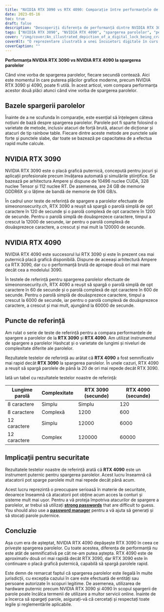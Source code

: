 ```yaml
---
title: "NVIDIA RTX 3090 vs RTX 4090: Comparație între performanțele de spargere a parolelor"
date: 2023-05-16
toc: true
draft: false
description: "Descoperiți diferența de performanță dintre NVIDIA RTX 3090 și RTX 4090 în ceea ce privește spargerea parolelor, evidențiind implicațiile de securitate și măsurile de protecție."
tags: ["NVIDIA RTX 3090", "NVIDIA RTX 4090", "spargerea parolelor", "performanță", "securitate", "protecție prin parolă", "securitate cibernetică", "reper", "GPU", "manager de parole", "parole puternice", "autentificare cu doi factori", "reglementări guvernamentale", "CISA", "GDPR", "securitatea datelor", "comparație hardware", "securitatea parolei", "placă grafică", "puterea parolei"]
cover: "/img/cover/An_illustrated_depiction_of_a_digital_lock_being_cracked.png"
coverAlt: "O reprezentare ilustrată a unei încuietori digitale în curs de spargere, simbolizând conținutul articolului referitor la performanța de spargere a parolelor."
coverCaption: ""
---
```


**Performanța NVIDIA RTX 3090 vs NVIDIA RTX 4090 la spargerea parolelor**

Când vine vorba de spargerea parolelor, fiecare secundă contează. Aici este momentul în care puterea plăcilor grafice moderne, precum NVIDIA RTX 3090 și 4090, poate fi utilă. În acest articol, vom compara performanța acestor două plăci atunci când vine vorba de spargerea parolelor.

## Bazele spargerii parolelor

Înainte de a ne scufunda în comparație, este esențial să înțelegem câteva noțiuni de bază despre spargerea parolelor. Parolele pot fi sparte folosind o varietate de metode, inclusiv atacuri de forță brută, atacuri de dicționar și atacuri de tip rainbow table. Fiecare dintre aceste metode are punctele sale forte și punctele slabe, dar toate se bazează pe capacitatea de a efectua rapid multe calcule.

## NVIDIA RTX 3090

NVIDIA RTX 3090 este o placă grafică puternică, concepută pentru jocuri și aplicații profesionale precum învățarea automată și simulările științifice. Se bazează pe arhitectura Ampere și dispune de 10496 nuclee CUDA, 328 nuclee Tensor și 112 nuclee RT. De asemenea, are 24 GB de memorie GDDR6X și o lățime de bandă de memorie de 936 GB/s.

În cadrul unor teste de referință de spargere a parolelor efectuate de simeononsecurity.ch, RTX 3090 a reușit să spargă o parolă simplă de opt caractere în 120 de secunde și o parolă complexă de opt caractere în 1200 de secunde. Pentru o parolă simplă de douăsprezece caractere, timpul a crescut la 12000 de secunde, iar pentru o parolă complexă de douăsprezece caractere, a crescut și mai mult la 120000 de secunde.

## NVIDIA RTX 4090

NVIDIA RTX 4090 este succesorul lui RTX 3090 și este în prezent cea mai puternică placă grafică disponibilă. Dispune de aceeași arhitectură Ampere ca RTX 3090, dar cu o performanță brută de aproape două ori mai mare decât cea a modelului 3090.

În testele de referință pentru spargerea parolelor efectuate de simeononsecurity.ch, RTX 4090 a reușit să spargă o parolă simplă de opt caractere în 60 de secunde și o parolă complexă de opt caractere în 600 de secunde. Pentru o parolă simplă de douăsprezece caractere, timpul a crescut la 6000 de secunde, iar pentru o parolă complexă de douăsprezece caractere, a crescut și mai mult, ajungând la 60000 de secunde.

## Puncte de referință

Am rulat o serie de teste de referință pentru a compara performanțele de spargere a parolelor de la **RTX 3090** și **RTX 4090**. Am utilizat instrumentul de spargere a parolelor Hashcat și o varietate de lungimi și niveluri de complexitate diferite ale parolelor.

Rezultatele testelor de referință au arătat că **RTX 4090** a fost semnificativ mai rapid decât **RTX 3090** la spargerea parolelor. În unele cazuri, RTX 4090 a reușit să spargă parolele de până la 20 de ori mai repede decât RTX 3090.

Iată un tabel cu rezultatele testelor noastre de referință:

Lungime parolă | Complexitate | RTX 3090 (secunde) | RTX 4090 (secunde)
--- | --- | --- | ---
8 caractere | Simplu | Simplu | 120 | 60
8 caractere | Complexă | 1200 | 600
12 caractere | Simplu | 12000 | 6000
12 caractere | Complex | 120000 | 60000

## Implicații pentru securitate

Rezultatele testelor noastre de referință arată că **RTX 4090** este un instrument puternic pentru spargerea parolelor. Acest lucru înseamnă că atacatorii pot sparge parolele mult mai repede decât până acum.

Acest lucru reprezintă o preocupare serioasă în materie de securitate, deoarece înseamnă că atacatorii pot obține acum acces la conturi și sisteme mult mai ușor. Pentru a vă proteja împotriva atacurilor de spargere a parolelor, ar trebui să utilizați [**strong passwords**](https://simeononsecurity.ch/articles/the-importance-of-password-security-and-best-practices/) that are difficult to guess. You should also use a [**password manager**](https://simeononsecurity.ch/articles/bitwarden-and-keepassxc-vs-the-rest/) pentru a vă ajuta să generați și să stocați parole puternice.

## Concluzie

Așa cum era de așteptat, NVIDIA RTX 4090 depășește RTX 3090 în ceea ce privește spargerea parolelor. Cu toate acestea, diferența de performanță nu este atât de semnificativă pe cât ne-am putea aștepta. RTX 4090 este de aproximativ două ori mai rapidă decât RTX 3090, dar RTX 3090 este în continuare o placă grafică puternică, capabilă să spargă parolele rapid.

Este demn de remarcat faptul că spargerea parolelor este ilegală în multe jurisdicții, cu excepția cazului în care este efectuată de entități sau persoane autorizate în scopuri legitime. De asemenea, utilizarea de hardware puternic precum NVIDIA RTX 3090 și 4090 în scopul spargerii de parole poate încălca termenii de utilizare a multor servicii online. Înainte de a încerca să spargeți parole, asigurați-vă că cercetați și respectați toate legile și reglementările aplicabile.